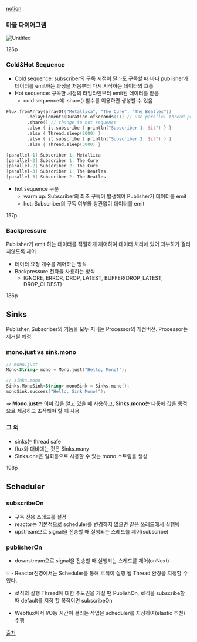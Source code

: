 [notion](https://xavy.notion.site/202401-fdd758dacfef4f62b8d3bc41b94e7ba1?pvs=4)


### 마블 다이어그램

![Untitled](https://prod-files-secure.s3.us-west-2.amazonaws.com/639e72b4-dcc1-4ad6-894c-6180a5653a03/20cdfe05-1fe8-461d-8e5b-014e99ebd0cd/Untitled.png)

126p

### Cold&Hot Sequence

- Cold sequence: subscriber의 구독 시점이 달라도 구독할 때 마다 publisher가 데이터를 emit하는 과정을 처음부터 다시 시작하는 데이터의 흐름
- Hot sequence: 구독한 시점의 타임라인부터 emit된 데이터를 받음
    - cold sequence에 .share() 함수를 이용하면 생성할 수 있음

```kotlin
Flux.fromArray(arrayOf("Metallica", "The Cure", "The Beatles"))
        .delayElements(Duration.ofSeconds(1)) // use parallel thread pool
        .share() // change to hot sequence
        .also { it.subscribe { println("Subscriber 1: $it") } }
        .also { Thread.sleep(2000) }
        .also { it.subscribe { println("Subscriber 2: $it") } }
        .also { Thread.sleep(3000) }
```

```kotlin
[parallel-1] Subscriber 1: Metallica
[parallel-2] Subscriber 1: The Cure
[parallel-2] Subscriber 2: The Cure
[parallel-3] Subscriber 1: The Beatles
[parallel-3] Subscriber 2: The Beatles
```

- hot sequence 구분
    - warm up: Subscriber의 최초 구독이 발생해야 Publisher가 데이터를 emit
    - hot: Subscriber의 구독 여부와 상관없이 데이터를 emit

157p

### Backpressure

Publisher가 emit 하는 데이터를 적절하게 제어하여 데이터 처리에 있어 과부하가 걸리지않도록 제어

- 데이터 요청 개수를 제어하는 방식
- Backpressure 전략을 사용하는 방식
    - IGNORE, ERROR, DROP, LATEST, BUFFER(DROP_LATEST, DROP_OLDEST)

186p

## Sinks

Publisher, Subscriber의 기능을 모두 지니는 Processor의 개선버전. Processor는 제거될 예정.

### mono.just vs sink.mono

```kotlin
// mono.just
Mono<String> mono = Mono.just("Hello, Mono!");

// sinks.mono
Sinks.MonoSink<String> monoSink = Sinks.mono();
monoSink.success("Hello, Sink Mono!");
```

⇒ **Mono.just**는 이미 값을 알고 있을 때 사용하고, **Sinks.mono**는 나중에 값을 동적으로 제공하고 조작해야 할 때 사용

### 그 외

- sinks는 thread safe
- flux와 대비대는 것은 Sinks.many
- Sinks.one은 일회용으로 사용할 수 있는 mono 스트림을 생성

198p

## Scheduler

### subscribeOn

- 구독 전용 쓰레드를 설정
- reactor는 기본적으로 scheduler를 변경하지 않으면 같은 쓰레드에서 실행됨
- upstream으로 signal을 전송할 때 실행되는 스레드를 제어(subscribe)

### publisherOn

- downstream으로 signal을 전송할 때 실행되는 스레드를 제어(onNext)

<aside>
💡 - Reactor진영에서는 Scheduler를 통해 로직이 실행 될 Thread 환경을 지정할 수 있다.

- 로직의 실행 Thread에 대한 주도권을 가질 땐 PublishOn, 로직을 subscribe할 때 default를 지정 할 목적이면 subscribeOn

- Webflux에서 I/O등 시간이 걸리는 작업은 scheduler를 지정하여(elastic 추천) 수행

</aside>

[출처](https://p-bear.tistory.com/68)